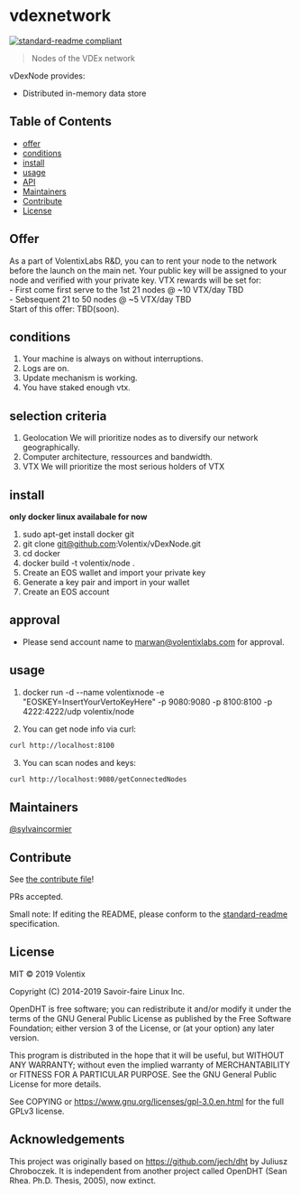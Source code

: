 # vdexnetwork

[![standard-readme compliant](https://img.shields.io/badge/standard--readme-OK-green.svg?style=flat-square)](https://github.com/RichardLitt/standard-readme)

> Nodes of the VDEx network

vDexNode provides:

- Distributed in-memory data store 


## Table of Contents

- [offer](#offer)
- [conditions](#conditions)
- [install](#install)
- [usage](#usage)
- [API](#api)
- [Maintainers](#maintainers)
- [Contribute](#contribute)
- [License](#license)



## Offer
As a part of VolentixLabs R&D, 
you can to rent your node to the 
network before the launch on the main net.
Your public key will be assigned to your node and verified with your private key.
VTX rewards will be set for: <br />
    -  First come first serve to the 1st 21 nodes @ ~10 VTX/day TBD<br />
    -  Sebsequent 21 to 50 nodes @ ~5 VTX/day TBD<br />
Start of this offer: TBD(soon).


## conditions

1. Your machine is always on without interruptions.<br />
2. Logs are on.<br />
3. Update mechanism is working.<br />
4. You have staked enough vtx.<br />



## selection criteria
1. Geolocation
    We will prioritize nodes as to diversify our network geographically.
2. Computer architecture, ressources and bandwidth.
3. VTX
    We will prioritize the most serious holders of VTX
  
## install

**only docker linux availabale for now**
1. sudo apt-get install docker git
2. git clone git@github.com:Volentix/vDexNode.git
3. cd docker
4. docker build -t volentix/node .
5. Create an EOS wallet and import your private key
6. Generate a key pair and import in your wallet
7. Create an EOS account

## approval
- Please send account name to  marwan@volentixlabs.com 
  for approval.

## usage

1. docker run -d --name volentixnode -e "EOSKEY=InsertYourVertoKeyHere" -p 9080:9080 -p 8100:8100 -p 4222:4222/udp volentix/node



2. You can get node info via curl:
```bash
curl http://localhost:8100
```

3. You can scan nodes and keys:
```bash
curl http://localhost:9080/getConnectedNodes
```



## Maintainers

[@sylvaincormier](https://github.com/sylvaincormier)

## Contribute

See [the contribute file](.github/CONTRIBUTING.md)!

PRs accepted.

Small note: If editing the README, please conform to the [standard-readme](https://github.com/RichardLitt/standard-readme) specification.

## License

MIT © 2019 Volentix

Copyright (C) 2014-2019 Savoir-faire Linux Inc.

OpenDHT is free software; you can redistribute it and/or modify it under the terms of the GNU General Public License as published by the Free Software Foundation; either version 3 of the License, or (at your option) any later version.

This program is distributed in the hope that it will be useful, but WITHOUT ANY WARRANTY; without even the implied warranty of MERCHANTABILITY or FITNESS FOR A PARTICULAR PURPOSE.  See the GNU General Public License for more details.

See COPYING or https://www.gnu.org/licenses/gpl-3.0.en.html for the full GPLv3 license.


## Acknowledgements
This project was originally based on https://github.com/jech/dht by Juliusz Chroboczek.
It is independent from another project called OpenDHT (Sean Rhea. Ph.D. Thesis, 2005), now extinct.
